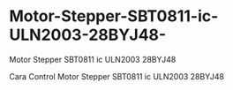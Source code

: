 # Motor-Stepper-SBT0811-ic-ULN2003-28BYJ48-
Motor Stepper SBT0811 ic ULN2003  28BYJ48  


Cara Control Motor Stepper SBT0811 ic ULN2003  28BYJ48  
